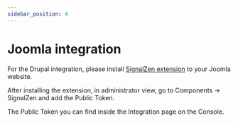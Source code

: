 ```yaml
---
sidebar_position: 4
---
```


# Joomla integration

For the Drupal integration, please install [SignalZen extension](https://extensions.joomla.org/extension/signalzen/) to your Joomla website.

After installing the extension, in administrator view, go to Components -> SignalZen and add the Public Token.

The Public Token you can find inside the Integration page on the Console.
